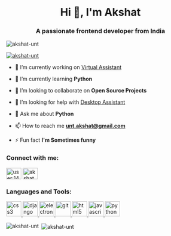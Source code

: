<h1 align="center">Hi 👋, I'm Akshat</h1>
<h3 align="center">A passionate frontend developer from India</h3>

<p align="left"> <img src="https://komarev.com/ghpvc/?username=akshat-unt&label=Profile%20views&color=0e75b6&style=flat" alt="akshat-unt" /> </p>

<p align="left"> <a href="https://github.com/ryo-ma/github-profile-trophy"><img src="https://github-profile-trophy.vercel.app/?username=akshat-unt" alt="akshat-unt" /></a> </p>

- 🔭 I’m currently working on [Virtual Assistant](https://github.com/Akshat-unt/Coddie-Desktop-A.I)

- 🌱 I’m currently learning **Python**

- 👯 I’m looking to collaborate on **Open Source Projects**

- 🤝 I’m looking for help with [Desktop Assistant](https://github.com/Akshat-unt/Coddie-Desktop-A.I)

- 💬 Ask me about **Python**

- 📫 How to reach me **unt.akshat@gmail.com**

- ⚡ Fun fact **I'm Sometimes funny**

<h3 align="left">Connect with me:</h3>
<p align="left">
<a href="https://stackoverflow.com/users/user:14398589" target="blank"><img align="center" src="https://cdn.jsdelivr.net/npm/simple-icons@3.0.1/icons/stackoverflow.svg" alt="user:14398589" height="30" width="40" /></a>
<a href="https://instagram.com/akshat_unt" target="blank"><img align="center" src="https://cdn.jsdelivr.net/npm/simple-icons@3.0.1/icons/instagram.svg" alt="akshat_unt" height="30" width="40" /></a>
</p>

<h3 align="left">Languages and Tools:</h3>
<p align="left"> <a href="https://www.w3schools.com/css/" target="_blank"> <img src="https://devicons.github.io/devicon/devicon.git/icons/css3/css3-original-wordmark.svg" alt="css3" width="40" height="40"/> </a> <a href="https://www.djangoproject.com/" target="_blank"> <img src="https://devicons.github.io/devicon/devicon.git/icons/django/django-original.svg" alt="django" width="40" height="40"/> </a> <a href="https://www.electronjs.org" target="_blank"> <img src="https://devicons.github.io/devicon/devicon.git/icons/electron/electron-original.svg" alt="electron" width="40" height="40"/> </a> <a href="https://git-scm.com/" target="_blank"> <img src="https://www.vectorlogo.zone/logos/git-scm/git-scm-icon.svg" alt="git" width="40" height="40"/> </a> <a href="https://www.w3.org/html/" target="_blank"> <img src="https://devicons.github.io/devicon/devicon.git/icons/html5/html5-original-wordmark.svg" alt="html5" width="40" height="40"/> </a> <a href="https://developer.mozilla.org/en-US/docs/Web/JavaScript" target="_blank"> <img src="https://devicons.github.io/devicon/devicon.git/icons/javascript/javascript-original.svg" alt="javascript" width="40" height="40"/> </a> <a href="https://www.python.org" target="_blank"> <img src="https://devicons.github.io/devicon/devicon.git/icons/python/python-original.svg" alt="python" width="40" height="40"/> </a> </p>

<p><img align="left" src="https://github-readme-stats.vercel.app/api/top-langs?username=akshat-unt&show_icons=true&locale=en&layout=compact" alt="akshat-unt" /></p>

<p>&nbsp;<img align="center" src="https://github-readme-stats.vercel.app/api?username=akshat-unt&show_icons=true&locale=en" alt="akshat-unt" /></p>
